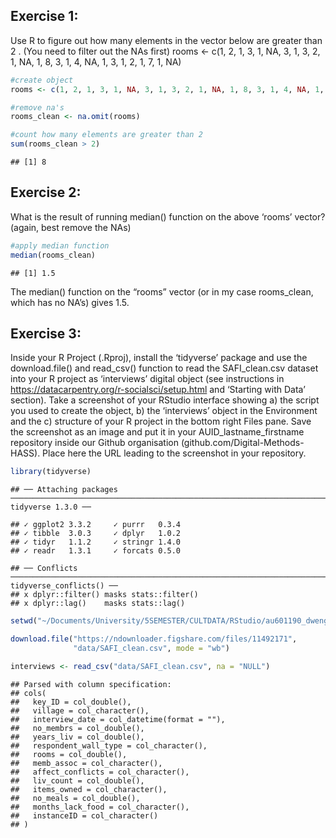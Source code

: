 Exercise 1:
-----------

Use R to figure out how many elements in the vector below are greater
than 2 . (You need to filter out the NAs first) rooms \<- c(1, 2, 1, 3,
1, NA, 3, 1, 3, 2, 1, NA, 1, 8, 3, 1, 4, NA, 1, 3, 1, 2, 1, 7, 1, NA)

``` r
#create object
rooms <- c(1, 2, 1, 3, 1, NA, 3, 1, 3, 2, 1, NA, 1, 8, 3, 1, 4, NA, 1, 3, 1, 2, 1, 7, 1, NA)

#remove na's
rooms_clean <- na.omit(rooms)

#count how many elements are greater than 2
sum(rooms_clean > 2)
```

    ## [1] 8

Exercise 2:
-----------

What is the result of running median() function on the above ‘rooms’
vector? (again, best remove the NAs)

``` r
#apply median function 
median(rooms_clean)
```

    ## [1] 1.5

The median() function on the “rooms” vector (or in my case rooms\_clean,
which has no NA’s) gives 1.5.

Exercise 3:
-----------

Inside your R Project (.Rproj), install the ‘tidyverse’ package and use
the download.file() and read\_csv() function to read the SAFI\_clean.csv
dataset into your R project as ‘interviews’ digital object (see
instructions in
<a href="https://datacarpentry.org/r-socialsci/setup.html" class="uri">https://datacarpentry.org/r-socialsci/setup.html</a>
and ‘Starting with Data’ section). Take a screenshot of your RStudio
interface showing a) the script you used to create the object, b) the
‘interviews’ object in the Environment and the c) structure of your R
project in the bottom right Files pane. Save the screenshot as an image
and put it in your AUID\_lastname\_firstname repository inside our
Github organisation (github.com/Digital-Methods-HASS). Place here the
URL leading to the screenshot in your repository.

``` r
library(tidyverse)
```

    ## ── Attaching packages ────────────────────────────────────────────────────────────────────────────────────────────── tidyverse 1.3.0 ──

    ## ✓ ggplot2 3.3.2     ✓ purrr   0.3.4
    ## ✓ tibble  3.0.3     ✓ dplyr   1.0.2
    ## ✓ tidyr   1.1.2     ✓ stringr 1.4.0
    ## ✓ readr   1.3.1     ✓ forcats 0.5.0

    ## ── Conflicts ───────────────────────────────────────────────────────────────────────────────────────────────── tidyverse_conflicts() ──
    ## x dplyr::filter() masks stats::filter()
    ## x dplyr::lag()    masks stats::lag()

``` r
setwd("~/Documents/University/5SEMESTER/CULTDATA/RStudio/au601190_dwenger_nicole")

download.file("https://ndownloader.figshare.com/files/11492171",
              "data/SAFI_clean.csv", mode = "wb")

interviews <- read_csv("data/SAFI_clean.csv", na = "NULL")
```

    ## Parsed with column specification:
    ## cols(
    ##   key_ID = col_double(),
    ##   village = col_character(),
    ##   interview_date = col_datetime(format = ""),
    ##   no_membrs = col_double(),
    ##   years_liv = col_double(),
    ##   respondent_wall_type = col_character(),
    ##   rooms = col_double(),
    ##   memb_assoc = col_character(),
    ##   affect_conflicts = col_character(),
    ##   liv_count = col_double(),
    ##   items_owned = col_character(),
    ##   no_meals = col_double(),
    ##   months_lack_food = col_character(),
    ##   instanceID = col_character()
    ## )
